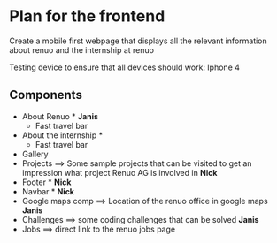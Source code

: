 # Plan for the frontend

Create a mobile first webpage that displays all the relevant information about renuo and the internship at renuo

Testing device to ensure that all devices should work: Iphone 4

## Components

* About Renuo * **Janis**
  * Fast travel bar
* About the internship *
  * Fast travel bar
* Gallery
* Projects ==> Some sample projects that can be visited to get an impression what project Renuo AG is involved in **Nick**
* Footer * **Nick**
* Navbar * **Nick**
* Google maps comp ==> Location of the renuo office in google maps **Janis**
* Challenges ==> some coding challenges that can be solved **Janis**
* Jobs ==> direct link to the renuo jobs page



